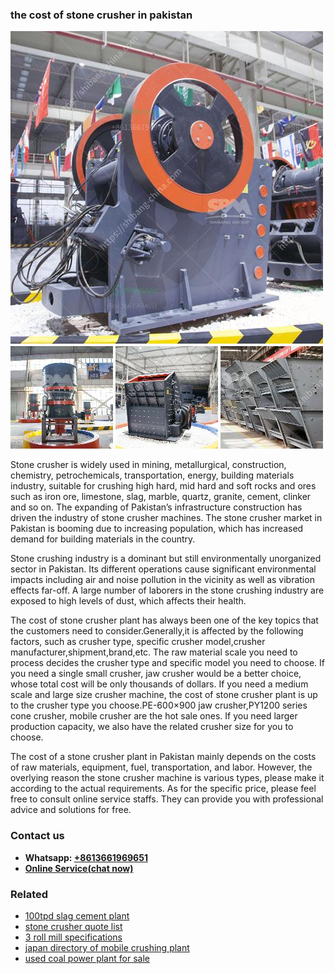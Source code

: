 <h3>the cost of stone crusher in pakistan</h3><img src='1708587455.jpg' alt=''><p>Stone crusher is widely used in mining, metallurgical, construction, chemistry, petrochemicals, transportation, energy, building materials industry, suitable for crushing high hard, mid hard and soft rocks and ores such as iron ore, limestone, slag, marble, quartz, granite, cement, clinker and so on. The expanding of Pakistan’s infrastructure construction has driven the industry of stone crusher machines. The stone crusher market in Pakistan is booming due to increasing population, which has increased demand for building materials in the country.</p><p>Stone crushing industry is a dominant but still environmentally unorganized sector in Pakistan. Its different operations cause significant environmental impacts including air and noise pollution in the vicinity as well as vibration effects far-off. A large number of laborers in the stone crushing industry are exposed to high levels of dust, which affects their health.</p><p>The cost of stone crusher plant has always been one of the key topics that the customers need to consider.Generally,it is affected by the following factors, such as crusher type, specific crusher model,crusher manufacturer,shipment,brand,etc. The raw material scale you need to process decides the crusher type and specific model you need to choose. If you need a single small crusher, jaw crusher would be a better choice, whose total cost will be only thousands of dollars. If you need a medium scale and large size crusher machine, the cost of stone crusher plant is up to the crusher type you choose.PE-600×900 jaw crusher,PY1200 series cone crusher, mobile crusher are the hot sale ones. If you need larger production capacity, we also have the related crusher size for you to choose.</p><p>The cost of a stone crusher plant in Pakistan mainly depends on the costs of raw materials, equipment, fuel, transportation, and labor. However, the overlying reason the stone crusher machine is various types, please make it according to the actual requirements. As for the specific price, please feel free to consult online service staffs. They can provide you with professional advice and solutions for free.</p><h3>Contact us</h3><ul><li><strong>Whatsapp:&nbsp;<a href="https://wa.me/8613661969651">+8613661969651</a></strong></li><li><a href="https://swt.shibang-china.com/?git&amp;zhl&amp;the cost of stone crusher in pakistan"><strong>Online Service(chat now)</strong></a></li></ul><h3>Related</h3><ul><li><a href='100tpd slag cement plant.md'>100tpd slag cement plant</a></li><li><a href='stone crusher quote list.md'>stone crusher quote list</a></li><li><a href='3 roll mill specifications.md'>3 roll mill specifications</a></li><li><a href='japan directory of mobile crushing plant.md'>japan directory of mobile crushing plant</a></li><li><a href='used coal power plant for sale.md'>used coal power plant for sale</a></li></ul>